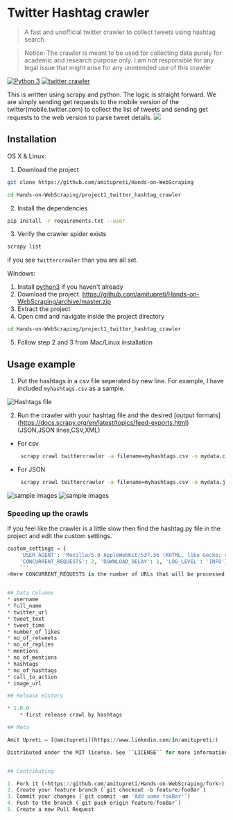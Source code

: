 
# Twitter Hashtag crawler
> A fast and unofficial twitter crawler to collect tweets using hashtag search.

> Notice: The crawler is meant to be used for collecting data purely for academic and research purpose only. I am not responsible for any legal issue that might arise for any unintended use of this crawler

[![Python 3](https://img.shields.io/badge/python-3.6-blue.svg)](https://www.python.org/downloads/release/python-360/)
[![twitter crawler](https://img.shields.io/badge/twittercrawler-1.0-green)](https://github.com/amitupreti/Hands-on-WebScraping/tree/master/project1_twitter_hashtag_crawler)

This is written using scrapy and python. The logic is straight forward. We are simply sending get requests to the mobile version of the twitter(mobile.twitter.com) to collect the list of tweets and sending get requests to the web version to parse tweet details.
![](header.png)

## Installation

OS X & Linux:

1. Download the project

```sh
git clone https://github.com/amitupreti/Hands-on-WebScraping

cd Hands-on-WebScraping/project1_twitter_hashtag_crawler
```
2. Install the dependencies

```sh
pip install -r requirements.txt --user
```

3. Verify the crawler spider exists

```sh
scrapy list
```
if you see `twittercrawler` than you are all set.


Windows:
1. Install [python3](https://www.python.org/downloads/) if you haven't already
2. Download the project. https://github.com/amitupreti/Hands-on-WebScraping/archive/master.zip
3. Extract the project 
4. Open cmd and navigate inside the project directory
```sh
cd Hands-on-WebScraping/project1_twitter_hashtag_crawler
```
5. Follow step 2 and 3 from Mac/Linux installation



## Usage example

1. Put the hashtags in a csv file seperated by new line. For example, I have included `myhashtags.csv` as a sample.

![Hashtags file](https://i.paste.pics/225079df0d3dc27d66430b1553b2ac39.png)

2. Run the crawler with your hashtag file and the desired [output formats] (https://docs.scrapy.org/en/latest/topics/feed-exports.html)(JSON,JSON lines,CSV,XML)

* For csv
   ```sh
    scrapy crawl twittercrawler -a filename=myhashtags.csv -o mydata.csv

   ```
   
* For JSON
   ```sh
    scrapy crawl twittercrawler -a filename=myhashtags.csv -o mydata.json

   ```
![sample images](https://i.paste.pics/4a5826a6a090522e5326bb11838258df.png)
![sample images](https://i.paste.pics/68a64bab743150e00af4cd9eea9af8dc.png)


### Speeding up the crawls
If you feel like the crawler is a little slow then find the hashtag.py file in the project and edit the custom settings.
```py
custom_settings = {
    'USER_AGENT': 'Mozilla/5.0 AppleWebKit/537.36 (KHTML, like Gecko; compatible; Googlebot/2.1; +http://www.google.com/bot.html) Safari/537.36',
    'CONCURRENT_REQUESTS': 2, 'DOWNLOAD_DELAY': 1, 'LOG_LEVEL': 'INFO'}
    ```
>Here CONCURRENT_REQUESTS is the number of URLs that will be processed parallelly and DOWNLOAD_DELAY is a wait between each >request. So, Increase CONCURRENT_REQUESTS and decrease DOWNLOAD_DELAY (minimum value for download delay is 0).


## Data Columns
* username
* full_name
* twitter_url
* tweet_text
* tweet_time
* number_of_likes
* no_of_retweets
* no_of_replies
* mentions
* no_of_mentions
* hashtags
* no_of_hashtags
* call_to_action
* image_url

## Release History

* 1.0.0
    * first release crawl by hashtags

## Meta

Amit Upreti – [@amitupreti](https://www.linkedin.com/in/amitupreti/) 

Distributed under the MIT license. See ``LICENSE`` for more information.


## Contributing

1. Fork it (<https://github.com/amitupreti/Hands-on-WebScraping/fork>)
2. Create your feature branch (`git checkout -b feature/fooBar`)
3. Commit your changes (`git commit -am 'Add some fooBar'`)
4. Push to the branch (`git push origin feature/fooBar`)
5. Create a new Pull Request
